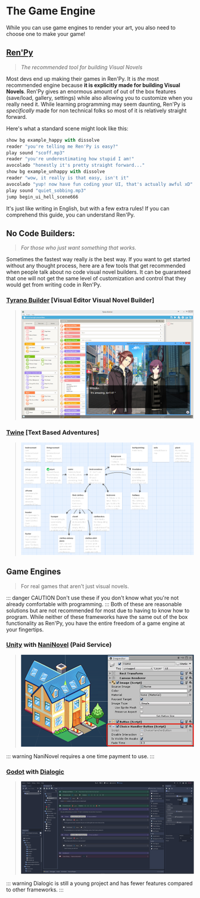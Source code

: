 # The Game Engine

While you can use game engines to render your art, you also need to choose one to make your game!

## [Ren'Py](https://www.renpy.org/)

> _The recommended tool for building Visual Novels_

Most devs end up making their games in Ren'Py. It is _the_ most recommended engine because **it is explicitly made for building Visual Novels**. Ren'Py gives an enormous amount of out of the box features (save/load, gallery, settings) while also allowing you to customize when you really need it. While learning programming may seem daunting, Ren'Py is _specifically_ made for non technical folks so most of it is relatively straight forward.

Here's what a standard scene might look like this:

```python
show bg example_happy with dissolve
reader "you're telling me Ren'Py is easy?"
play sound "scoff.mp3"
reader "you're underestimating how stupid I am!"
avocolado "honestly it's pretty straight forward..."
show bg example_unhappy with dissolve
reader "wow, it really is that easy, isn't it"
avocolado "yup! now have fun coding your UI, that's actually awful xD"
play sound "quiet_sobbing.mp3"
jump begin_ui_hell_scene666
```

It's just like writing in English, but with a few extra rules! If you can comprehend this guide, you can understand Ren'Py.

## No Code Builders:

> _For those who just want something that works._

Sometimes the fastest way really _is_ the best way. If you want to get started without any thought process, here are a few tools that get recommended when people talk about no code visual novel builders. It can be guaranteed that one will not get the same level of customization and control that they would get from writing code in Ren'Py.

### [Tyrano Builder](https://tyranobuilder.com/) [Visual Editor Visual Novel Builder]

> ![Tyrano Builder Example](images/tyranobuilder.png)

### [Twine](https://twinery.org/) [Text Based Adventures]

> ![Twiner Example](images/twinery.png)

## Game Engines

> For real games that aren't just visual novels.

::: danger CAUTION
Don't use these if you don't know what you're not already comfortable with programming.
:::
Both of these are reasonable solutions but are not recommended for most due to having to know how to program. While neither of these frameworks have the same out of the box functionality as Ren'Py, you have the entire freedom of a game engine at your fingertips.

### [Unity](https://unity.com/download) with [NaniNovel](https://naninovel.com/guide/) (Paid Service)

> ![Nani Novel Example](images/naninovel.png)

::: warning
NaniNovel requires a one time payment to use.
:::

### [Godot](https://godotengine.org/) with [Dialogic](https://github.com/dialogic-godot/dialogic)

> ![Dialogic Example](images/dialogic.png)

::: warning
Dialogic is still a young project and has fewer features compared to other frameworks.
:::
